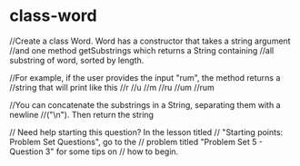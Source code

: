 # class-word
//Create a class Word. Word has a constructor that takes a string argument
//and one method getSubstrings which returns a String containing
//all substring of word, sorted by length.

//For example, if the user provides the input "rum", the method returns a
//string that will print like this
//r
//u
//m
//ru
//um
//rum


//You can concatenate the substrings in a String, separating them with a newline
//("\n"). Then return the string

// Need help starting this question? In the lesson titled 
// "Starting points: Problem Set Questions", go to the
// problem titled "Problem Set 5 - Question 3" for some tips on 
// how to begin.
